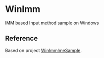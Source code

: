 # WinImm

IMM based Input method sample on Windows

## Reference

Based on project [WinImmImeSample](https://github.com/palanceli/WinImmImeSample).
